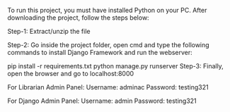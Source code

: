 To run this project, you must have installed Python on your PC. After downloading the project, follow the steps below:

Step-1: Extract/unzip the file

Step-2: Go inside the project folder, open cmd and type the following commands to install Django Framework and run the webserver:

pip install -r requirements.txt
python manage.py runserver
Step-3: Finally, open the browser and go to localhost:8000

For Librarian Admin Panel:
Username: adminac
Password: testing321


For Django Admin Panel:
Username: admin
Password: testing321
